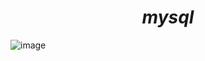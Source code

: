 # $$mysql$$

![image](https://github.com/rio-ke/workman/assets/88568938/f96a369d-c454-4304-9fc8-ffbc8226f69f)
